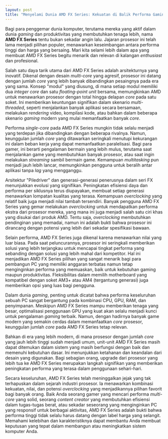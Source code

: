 ```yaml
---
layout: post
title: "Menyelami Dunia AMD FX Series: Kekuatan di Balik Performa Gaming dan Multitasking"
---
```


Bagi para penggemar dunia komputer, terutama mereka yang aktif dalam dunia *gaming* dan produktivitas yang membutuhkan tenaga lebih, nama **AMD FX Series** tentu bukan sekadar angin lalu. Jajaran prosesor ini telah lama menjadi pilihan populer, menawarkan keseimbangan antara performa tinggi dan harga yang bersaing. Mari kita selami lebih dalam apa yang membuat AMD FX Series begitu menarik dan relevan di kalangan *enthusiast* dan profesional.

Salah satu daya tarik utama dari AMD FX Series adalah arsitekturnya yang inovatif. Dikenal dengan desain *multi-core* yang agresif, prosesor ini datang dengan jumlah *core* yang lebih banyak dibandingkan pesaingnya pada era yang sama. Konsep "modul" yang diusung, di mana setiap modul memiliki dua *integer core* dan satu *floating-point unit* bersama, memungkinkan AMD untuk menawarkan prosesor dengan total hingga delapan *core* pada satu soket. Ini memberikan keuntungan signifikan dalam skenario *multi-threaded*, seperti menjalankan banyak aplikasi secara bersamaan, melakukan *rendering* video, kompilasi kode, atau bahkan dalam beberapa skenario *gaming* modern yang mulai memanfaatkan banyak *core*.

Performa *single-core* pada AMD FX Series mungkin tidak selalu menjadi yang terdepan jika dibandingkan dengan beberapa rivalnya. Namun, keunggulan jumlah *core* yang ditawarkan seringkali menutupi kekurangan ini dalam beban kerja yang dapat memanfaatkan paralelisasi. Bagi para gamer, ini berarti pengalaman bermain yang lebih mulus, terutama saat menjalankan game yang membutuhkan banyak prosesor, atau saat ingin melakukan *streaming* sambil bermain game. Kemampuan *multitasking* pun menjadi jauh lebih lancar, memungkinkan pengguna untuk beralih antar aplikasi tanpa *lag* yang mengganggu.

Arsitektur "Piledriver" dan generasi-generasi penerusnya dalam seri FX menunjukkan evolusi yang signifikan. Peningkatan efisiensi daya dan performa per siklusnya terus diupayakan, membuat setiap generasi menawarkan lompatan kualitas yang terasa. Kemampuan *overclocking* yang relatif baik juga menjadi nilai tambah tersendiri. Banyak pengguna AMD FX Series yang gemar melakukan *overclocking* untuk mendapatkan performa ekstra dari prosesor mereka, yang mana ini juga menjadi salah satu ciri khas yang disukai dari produk AMD. Tentu saja, *overclocking* membutuhkan pendinginan yang memadai, namun ini adalah bukti bahwa prosesor ini dirancang dengan potensi yang lebih dari sekadar spesifikasi bawaan.

Selain performa, AMD FX Series juga dikenal karena menawarkan nilai yang luar biasa. Pada saat peluncurannya, prosesor ini seringkali memberikan solusi yang lebih terjangkau untuk mencapai tingkat performa yang sebanding dengan solusi yang lebih mahal dari kompetitor. Hal ini menjadikan AMD FX Series pilihan yang sangat menarik bagi para pembangun PC yang memiliki anggaran terbatas namun tetap menginginkan performa yang memuaskan, baik untuk kebutuhan gaming maupun produktivitas. Fleksibilitas dalam memilih motherboard yang kompatibel dengan soket AM3+ atau AM4 (tergantung generasi) juga memberikan opsi yang luas bagi pengguna.

Dalam dunia *gaming*, penting untuk dicatat bahwa performa keseluruhan sebuah PC sangat bergantung pada kombinasi CPU, GPU, RAM, dan penyimpanan. Meskipun AMD FX Series mampu memberikan tenaga yang besar, optimalisasi penggunaan GPU yang kuat akan selalu menjadi kunci untuk pengalaman *gaming* terbaik. Namun, dengan hadirnya banyak game modern yang semakin cerdas dalam memanfaatkan *core* prosesor, keunggulan jumlah *core* pada AMD FX Series tetap relevan.

Bahkan di era yang lebih modern, di mana prosesor dengan jumlah *core* yang jauh lebih tinggi sudah menjadi umum, unit-unit AMD FX Series masih dapat ditemukan dalam sistem yang masih berfungsi dengan baik dan memenuhi kebutuhan dasar. Ini menunjukkan ketahanan dan keandalan dari desain yang digunakan. Bagi sebagian orang, upgrade dari prosesor yang lebih tua ke AMD FX Series merupakan langkah signifikan yang memberikan peningkatan performa yang terasa dalam penggunaan sehari-hari.

Secara keseluruhan, AMD FX Series telah meninggalkan jejak yang tak terhapuskan dalam sejarah industri prosesor. Ia menawarkan kombinasi kekuatan, nilai, dan potensi *overclocking* yang menjadikannya pilihan favorit bagi banyak orang. Baik Anda seorang gamer yang mencari performa *multi-core* yang solid, seorang *content creator* yang membutuhkan efisiensi dalam tugas-tugas berat, atau sekadar seseorang yang menginginkan PC yang responsif untuk berbagai aktivitas, AMD FX Series adalah bukti bahwa performa tinggi tidak selalu harus datang dengan label harga yang selangit. Memahami kelebihan dan karakteristiknya dapat membantu Anda membuat keputusan yang tepat dalam membangun atau meningkatkan sistem komputer Anda.
